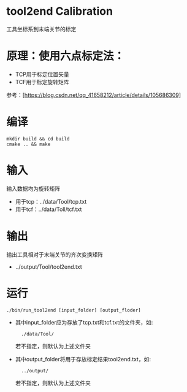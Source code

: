 # tool2end Calibration
工具坐标系到末端关节的标定

# 原理：使用六点标定法：
* TCP用于标定位置矢量
* TCF用于标定旋转矩阵

参考：[https://blog.csdn.net/qq_41658212/article/details/105686309]

# 编译
```SHELL
mkdir build && cd build
cmake .. && make
```

# 输入
输入数据均为旋转矩阵

* 用于tcp：../data/Tool/tcp.txt
* 用于tcf：../data/Toll/tcf.txt

# 输出
输出工具相对于末端关节的齐次变换矩阵
* ../output/Tool/tool2end.txt

# 运行
```shell
./bin/run_tool2end [input_folder] [output_floder]
```
* 其中input_folder应为存放了tcp.txt和tcf.txt的文件夹，如:

        ./data/Tool/
    若不指定，则默认为上述文件夹

* 其中output_folder将用于存放标定结果tool2end.txt，如:

        ../output/
    若不指定，则默认为上述文件夹
